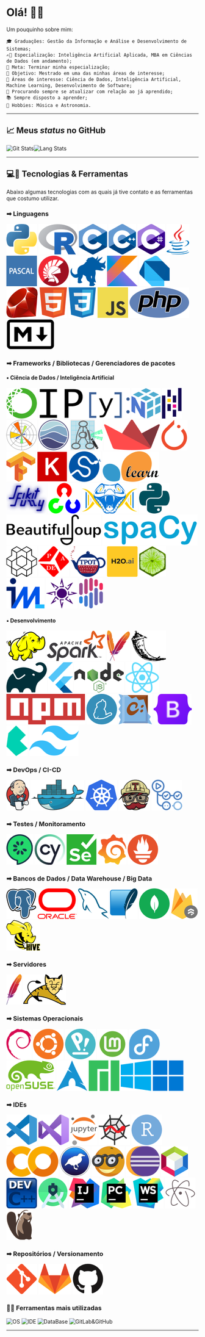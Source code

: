 # Olá! &#x1F44B;&#x1F604;

Um pouquinho sobre mim:

    🎓 Graduações: Gestão da Informação e Análise e Desenvolvimento de Sistemas;
    ✍🏻 Especialização: Inteligência Artificial Aplicada, MBA em Ciências de Dados (em andamento);
    🔬 Meta: Terminar minha especialização;
    🔭 Objetivo: Mestrado em uma das minhas áreas de interesse;
    🤖 Áreas de interesse: Ciência de Dados, Inteligência Artificial, Machine Learning, Desenvolvimento de Software;
    📑 Procurando sempre se atualizar com relação ao já aprendido;
    📚 Sempre disposto a aprender;
    🎼 Hobbies: Música e Astronomia.

---

## &#x1F4C8; Meus *status* no GitHub

![Git Stats](https://github-readme-stats.vercel.app/api?username=luishpaiva&show_icones=true&include_all_commits=true&count_private=true)![Lang Stats](https://github-readme-stats.vercel.app/api/top-langs/?username=luishpaiva&layout=compact&langs_count=16&hide=jupyter%20notebook)

---

## &#x1F4BB;&#x1F527; Tecnologias & Ferramentas

Abaixo algumas tecnologias com as quais já tive contato e as ferramentas que costumo utilizar.

### &#x27A1; Linguagens

![Python](./icones/python.svg) ![R](./icones/r.svg) ![C](./icones/c.svg) ![C++](./icones/cplusplus.svg) ![C#](./icones/csharp.svg) ![Java](./icones/java.svg) ![Pascal](./icones/pascal.svg) ![Delphi](./icones/delphi.svg) ![COBOL](./icones/cobol.svg) ![Kotlin](./icones/kotlin.svg) ![Dart](./icones/dart.svg) ![Ruby](./icones/ruby.svg) ![HTML5](./icones/html.svg) ![CSS3](./icones/css3.svg) ![JavaScript/ECMAScript](./icones/javascript.svg) ![PHP](./icones/php.svg) ![Markdown](./icones/markdown.svg)

### &#x27A1; Frameworks / Bibliotecas / Gerenciadores de pacotes

#### &#x25AA; Ciência de Dados / Inteligência Artificial

![Anaconda](./icones/anaconda.svg) ![IPython](./icones/ipython.svg) ![NumPy](./icones/numpy.svg) ![Pandas](./icones/pandas.svg) ![Matplotlib](./icones/matplotlib.svg) ![Seaborn](./icones/seaborn.svg) ![Graphviz](./icones/graphviz.svg) ![Streamlit](./icones/streamlit.svg) ![PyTorch](./icones/pytorch.svg) ![Tensorflow](./icones/tensorflow.svg) ![Keras](./icones/keras.svg) ![SciPy](./icones/scipy.svg) ![Scikit Learn](./icones/scikitlearn.svg) ![Scikit Fuzzy](./icones/scikitfuzzy.svg) ![OpenCV](./icones/opencv.svg) ![PyGAD](./icones/pygad.svg) ![Natural Language Toolkit - NLTK](./icones/nltk.svg) ![Beaultiful Soup](./icones/bs4.svg) ![Spacy](./icones/spacy.svg) ![Gym](./icones/gym.svg) ![PADE](./icones/pade.svg) ![TPOT](./icones/tpot.svg) ![H2O](./icones/h2o.svg) ![Local Interpretable Model-Agnostic Explanations - LIME](./icones/lime.svg) ![InterpretML](./icones/interpretml.svg) ![Eli5](./icones/eli5.svg) ![Shap](./icones/shap.svg)

#### &#x25AA; Desenvolvimento

![Apache Hadoop](./icones/hadoop.svg) ![Apache Spark](./icones/spark.svg) ![Apache Maven](./icones/maven.svg) ![Flask](./icones/flask.svg) ![Gradle](./icones/gradle.svg) ![Flutter](./icones/flutter.svg) ![Node.js](./icones/nodejs.svg) ![React](./icones/react.svg) ![npm](./icones/npm.svg) ![yarn](./icones/yarn.svg) ![Chocolatey](./icones/chocolatey.svg) ![Bootstrap](./icones/bootstrap.svg) ![Bulma](./icones/bulma.svg) ![Tailwind](./icones/tailwind.svg)

### &#x27A1; DevOps / CI-CD

![Jenkins](./icones/jenkins.svg) ![Docker](./icones/docker.svg) ![Kubernetes - K8S =)](./icones/kubernetes.svg) ![Travis CI](./icones/travisci.svg) ![GitHub Actions](./icones/githubactions.svg)

### &#x27A1; Testes / Monitoramento

![Cucumber](./icones/cucumber.svg) ![Cypress App](./icones/cypress.svg) ![Selenium](./icones/selenium.svg) ![Grafana](./icones/grafana.svg) ![Prometheus](./icones/prometheus.svg)

### &#x27A1; Bancos de Dados / Data Warehouse / Big Data

![PostGreSQL](./icones/postgresql.svg) ![Oracle Database](./icones/oracle.svg) ![MySQL](./icones/mysql.svg) ![SQLite](./icones/sqlite.svg) ![MongoDB](./icones/mongodb.svg) ![Firestore](./icones/firestore.svg) ![Apache Hive](./icones/hive.svg)

### &#x27A1; Servidores

![Apache](./icones/apache.svg) ![Tomcat](./icones/tomcat.svg)

### &#x27A1; Sistemas Operacionais

![Debian](./icones/debian.svg) ![Ubuntu](./icones/ubuntu.svg) ![Pop!_OS](./icones/pop_os.svg) ![Linux Mint](./icones/mint.svg) ![Fedora](./icones/fedora.svg) ![OpenSUSE](./icones/opensuse.svg) ![Arch Linux](./icones/arch.svg) ![Manjaro](./icones/manjaro.svg) ![Microsoft Windows 10](./icones/windows10.svg) ![Microsoft Windows 11](./icones/windows11.svg)

### &#x27A1; IDEs

![Visual Studio Code](./icones/vscode.svg) ![Visual Studio](./icones/visualstudio.svg) ![Jupyter Lab/Notebook](./icones/jupyter.svg) ![Spyder](./icones/spyder.svg) ![RStudio](./icones/rstudio.svg) ![Google Colab](./icones/googlecolab.svg) ![Weka 3](./icones/weka.svg) ![Orange Data Mining](./icones/orange.svg) ![Eclipse](./icones/eclipse.svg) ![Apache NetBeans](./icones/netbeans.svg) ![Dev C++](./icones/devcplusplus.svg) ![Android Studio](./icones/androidstudio.svg) ![IntelliJ IDEA](./icones/intellij.svg) ![PyCharm](./icones/pycharm.svg) ![WebStorm](./icones/webstorm.svg) ![Atom](./icones/atom.svg) ![DBeaver](./icones/dbeaver.svg)

### &#x27A1; Repositórios / Versionamento

![Git](./icones/git.svg) ![GitLab](./icones/gitlab.svg) ![GitHub](./icones/github.svg)

### &#x1F468;&#x200D;&#x1F4BB; Ferramentas mais utilizadas

![OS](https://img.shields.io/badge/OS-Windows/Pop!_OS-informational?style=flat&logo=windows%pop_os%logoColor=white&color=blue) ![IDE](https://img.shields.io/badge/IDE-Visual_Studio_Code-informational?style=flat&logo=visualstudiocode&logoColor=white&color=blue) ![DataBase](https://img.shields.io/badge/DataBase-PostgreSQL-informational?style=flat&logo=postgresql&logoColor=white&color=blue) ![GitLab&GitHub](https://img.shields.io/badge/Version_Control-GitLab&GitHub-informational?style=flat&logo=git&logoColor=white&color=blue)

---
